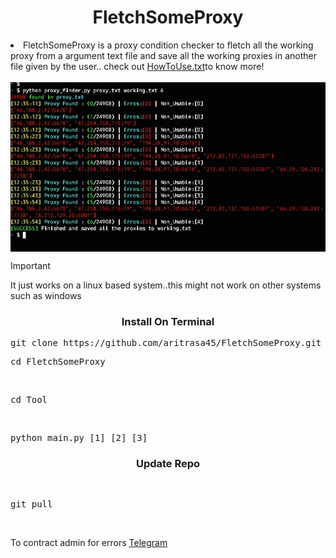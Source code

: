 <h1 align="center">
  FletchSomeProxy 
</h1>



<li>FletchSomeProxy is a proxy condition checker to fletch all the working proxy
from a argument text file and save all the
working proxies in another file given by the user..
check out <a href="https://github.com/aritrasa45/FletchSomeProxy/blob/main/Tool/HowToUse.txt">HowToUse.txt</a>to know more! </li>
<br>

<img src="https://github.com/aritrasa45/FletchSomeProxy/blob/main/Img.jpg" style="display:block; margin: 0 auto;">


>[!IMPORTANT]
>It just works on a linux based
>system..this might not work on
>other systems such as windows



<h3 align="center">
  Install On Terminal
</h3>

<pre>git clone https://github.com/aritrasa45/FletchSomeProxy.git</pre>

<pre>cd FletchSomeProxy</pre>
<br>

<pre>cd Tool</pre>
 <br>
 <pre>python main.py [1] [2] [3] </pre>


<h3 align="center">
  Update Repo
</h3>
<br>
<pre>git pull </pre>

<br>




To contract admin for errors [Telegram](https://telegram.me/zsxxsz1)


